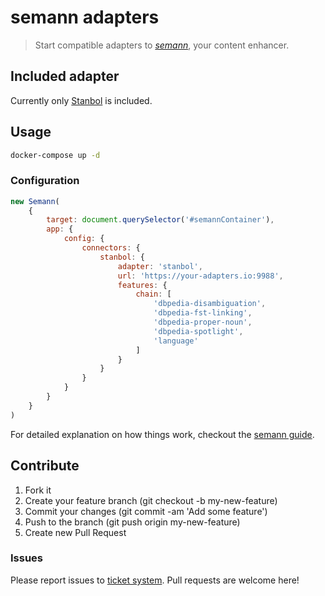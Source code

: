 # semann adapters

> Start compatible adapters to _[semann](https://netresearch.github.io/semann/)_, your content enhancer.

## Included adapter

Currently only [Stanbol](https://stanbol.apache.org/) is included.

## Usage

``` bash
docker-compose up -d
```

### Configuration

``` javascript
new Semann(
    {
        target: document.querySelector('#semannContainer'),
        app: {
            config: {
                connectors: {
                    stanbol: {
                        adapter: 'stanbol',
                        url: 'https://your-adapters.io:9988',
                        features: {
                            chain: [
                                'dbpedia-disambiguation',
                                'dbpedia-fst-linking',
                                'dbpedia-proper-noun',
                                'dbpedia-spotlight',
                                'language'
                            ]
                        }
                    }
                }
            }
        }
    }
)
```

For detailed explanation on how things work, checkout the [semann guide](https://github.com/netresearch/semann).

## Contribute

1. Fork it
2. Create your feature branch (git checkout -b my-new-feature)
3. Commit your changes (git commit -am 'Add some feature')
4. Push to the branch (git push origin my-new-feature)
5. Create new Pull Request

### Issues

Please report issues to [ticket system](https://github.com/netresearch/semann-adapters/issues). 
Pull requests are welcome here!
